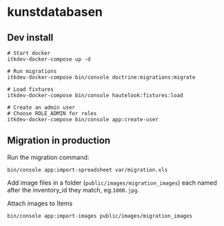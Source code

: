 # kunstdatabasen

## Dev install

```
# Start docker
itkdev-docker-compose up -d

# Run migrations
itkdev-docker-compose bin/console doctrine:migrations:migrate

# Load fixtures
itkdev-docker-compose bin/console hautelook:fixtures:load

# Create an admin user
# Choose ROLE_ADMIN for roles
itkdev-docker-compose bin/console app:create-user
```

## Migration in production

Run the migration command:
```
bin/console app:import-spreadsheet var/migration.xls
```

Add image files in a folder (`public/images/migration_images`) each named after the inventory_id they match, eg.`1000.jpg`.

Attach images to Items
```
bin/console app:import-images public/images/migration_images
```
